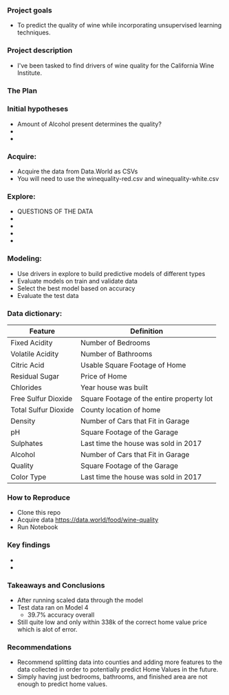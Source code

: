 ### Project goals

- To predict the quality of wine while incorporating unsupervised learning techniques. 


### Project description

- I've been tasked to find drivers of wine quality for the California Wine Institute. 

### The Plan 

### Initial hypotheses

- Amount of Alcohol present determines the quality?
- 
- 

### Acquire: 
- Acquire the data from Data.World as CSVs
- You will need to use the winequality-red.csv and winequality-white.csv

### Explore: 

- QUESTIONS OF THE DATA
- 
- 
- 
- 

### Modeling: 
- Use drivers in explore to build predictive models of different types
- Evaluate models on train and validate data
- Select the best model based on accuracy
- Evaluate the test data


### Data dictionary:

| Feature | Definition |
|--------|-----------|
|Fixed Acidity| Number of Bedrooms|
|Volatile Acidity| Number of Bathrooms|
|Citric Acid| Usable Square Footage of Home|
|Residual Sugar| Price of Home|
|Chlorides| Year house was built|
|Free Sulfur Dioxide| Square Footage of the entire property lot|
|Total Sulfur Dioxide| County location of home|
|Density| Number of Cars that Fit in Garage|
|pH| Square Footage of the Garage|
|Sulphates| Last time the house was sold in 2017|
|Alcohol| Number of Cars that Fit in Garage|
|Quality| Square Footage of the Garage|
|Color Type| Last time the house was sold in 2017|

### How to Reproduce
- Clone this repo
- Acquire data https://data.world/food/wine-quality
- Run Notebook

### Key findings 
- 
- 

### Takeaways and Conclusions
- After running scaled data through the model
- Test data ran on Model 4
    - 39.7% accuracy overall
- Still quite low and only within 338k of the correct home value price which is alot of error.
### Recommendations
- Recommend splitting data into counties and adding more features to the data collected in order to potentially predict Home Values in the future.
- Simply having just bedrooms, bathrooms, and finished area are not enough to predict home values.